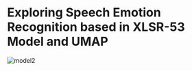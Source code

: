 # Exploring Speech Emotion Recognition based in XLSR-53 Model and UMAP

![model2](https://github.com/brnsmit/SER-feature-extraction/assets/168189996/d76a9ed5-3f56-4fc6-9c65-2dea06c2ae22)

